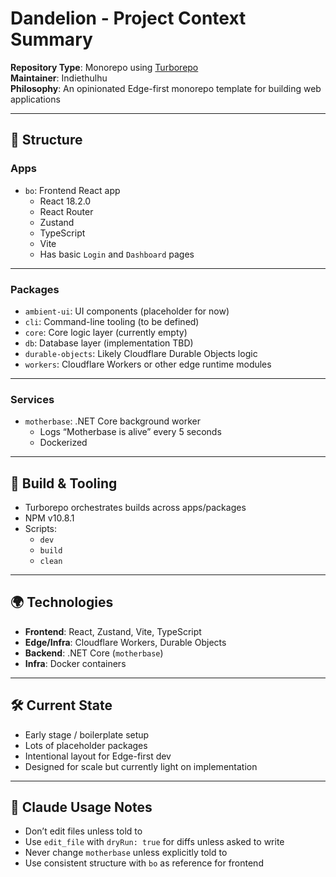 # Dandelion - Project Context Summary

**Repository Type**: Monorepo using [Turborepo](https://turbo.build/repo)  
**Maintainer**: Indiethulhu  
**Philosophy**: An opinionated Edge-first monorepo template for building web applications

---

## 🧩 Structure

### Apps
- `bo`: Frontend React app
  - React 18.2.0
  - React Router
  - Zustand
  - TypeScript
  - Vite
  - Has basic `Login` and `Dashboard` pages

---

### Packages
- `ambient-ui`: UI components (placeholder for now)
- `cli`: Command-line tooling (to be defined)
- `core`: Core logic layer (currently empty)
- `db`: Database layer (implementation TBD)
- `durable-objects`: Likely Cloudflare Durable Objects logic
- `workers`: Cloudflare Workers or other edge runtime modules

---

### Services
- `motherbase`: .NET Core background worker
  - Logs “Motherbase is alive” every 5 seconds
  - Dockerized

---

## 🧪 Build & Tooling
- Turborepo orchestrates builds across apps/packages
- NPM v10.8.1
- Scripts:
  - `dev`
  - `build`
  - `clean`

---

## 🌍 Technologies
- **Frontend**: React, Zustand, Vite, TypeScript
- **Edge/Infra**: Cloudflare Workers, Durable Objects
- **Backend**: .NET Core (`motherbase`)
- **Infra**: Docker containers

---

## 🛠 Current State
- Early stage / boilerplate setup
- Lots of placeholder packages
- Intentional layout for Edge-first dev
- Designed for scale but currently light on implementation

---

## 🧠 Claude Usage Notes
- Don’t edit files unless told to
- Use `edit_file` with `dryRun: true` for diffs unless asked to write
- Never change `motherbase` unless explicitly told to
- Use consistent structure with `bo` as reference for frontend